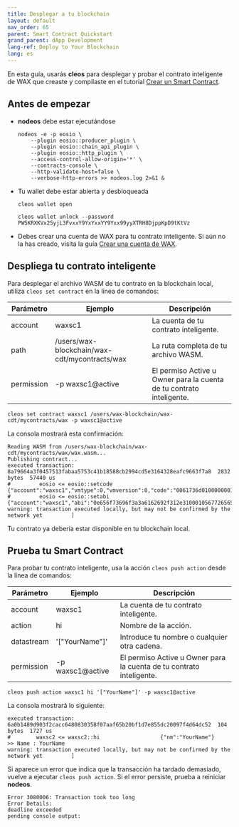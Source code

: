 ```yaml
---
title: Desplegar a tu blockchain
layout: default
nav_order: 65
parent: Smart Contract Quickstart
grand_parent: dApp Development
lang-ref: Deploy to Your Blockchain
lang: es
---
```


<!--To deploy your smart contract to your local development blockchain, you'll need to:

- Compile your smart contract
- Create a blockchain account for your smart contract.-->

En esta guía, usarás **cleos** para desplegar y probar el contrato inteligente de WAX que creaste y compilaste en el tutorial [Crear un Smart Contract](/es/dapp-development/wax-cdt/cdt_use.html#compile-hello-world). 

## Antes de empezar

- **nodeos** debe estar ejecutándose
    ```shell
    nodeos -e -p eosio \
        --plugin eosio::producer_plugin \
        --plugin eosio::chain_api_plugin \
        --plugin eosio::http_plugin \
        --access-control-allow-origin='*' \
        --contracts-console \
        --http-validate-host=false \
        --verbose-http-errors >> nodeos.log 2>&1 &
    ```
- Tu wallet debe estar abierta y desbloqueada
    ```shell
    cleos wallet open
    ```

    ```shell
    cleos wallet unlock --password PW5KRXKVx25yjL3FvxxY9YxYxxYY9Yxx99yyXTRH8DjppKpD9tKtVz
    ```
- Debes crear una cuenta de WAX para tu contrato inteligente. Si aún no la has creado, visita la guía [Crear una cuenta de WAX](/es/dapp_account).

## Despliega tu contrato inteligente

Para desplegar el archivo WASM de tu contrato en la blockchain local, utiliza `cleos set contract` en la línea de comandos:

| Parámetro | Ejemplo | Descripción
| --- | ----------- | -------------------------- |
| account | waxsc1 | La cuenta de tu contrato inteligente. |
| path | /users/wax-blockchain/wax-cdt/mycontracts/wax | La ruta completa de tu archivo WASM. |
| permission | -p waxsc1@active | El permiso Active u Owner para la cuenta de tu contrato inteligente. |

```shell
cleos set contract waxsc1 /users/wax-blockchain/wax-cdt/mycontracts/wax -p waxsc1@active
```

La consola mostrará esta confirmación:

```shell
Reading WASM from /users/wax-blockchain/wax-cdt/mycontracts/wax/wax.wasm...
Publishing contract...
executed transaction: 8a79664a3f0457513fabaa5753c41b18588cb2994cd5e3164328eafc9663f7a8  2832 bytes  57440 us
#         eosio <= eosio::setcode               {"account":"waxsc1","vmtype":0,"vmversion":0,"code":"0061736d01000000013a0b60017f0060027f7f0060037f7...
#         eosio <= eosio::setabi                {"account":"waxsc1","abi":"0e656f73696f3a3a6162692f312e3100010567726565740000010000000080acd46505677...
warning: transaction executed locally, but may not be confirmed by the network yet         ]
```

Tu contrato ya debería estar disponible en tu blockchain local.

## Prueba tu Smart Contract

Para probar tu contrato inteligente, usa la acción `cleos push action` desde la línea de comandos:

| Parámetro | Ejemplo | Descripción
| --- | ----------- | -------------------------- |
| account | waxsc1 | La cuenta de tu contrato inteligente. |
| action | hi | Nombre de la acción. |
| datastream | '["YourName"]' | Introduce tu nombre o cualquier otra cadena. |
| permission | -p waxsc1@active | El permiso Active u Owner para la cuenta de tu contrato inteligente. |

```shell
cleos push action waxsc1 hi '["YourName"]' -p waxsc1@active
```

La consola mostrará lo siguiente:

```shell
executed transaction: 6a0b1489d903f2cacc6480830358f07aaf65b20bf1d7e855dc20097f4d64dc52  104 bytes  1727 us
#        waxsc2 <= waxsc2::hi                   {"nm":"YourName"}
>> Name : YourName
warning: transaction executed locally, but may not be confirmed by the network yet         ]
```

Si aparece un error que indica que la transacción ha tardado demasiado, vuelve a ejecutar `cleos push action`. Si el error persiste, prueba a reiniciar **nodeos**.

```shell
Error 3080006: Transaction took too long
Error Details:
deadline exceeded
pending console output:
```
